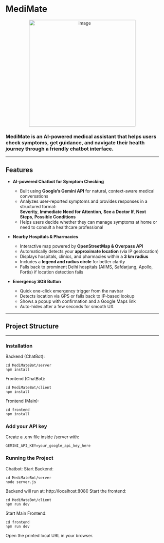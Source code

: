 # MediMate
<div align="center">
  <img width="350" alt="image" src="https://github.com/user-attachments/assets/98653ea2-cff2-4015-9158-dfcaaf46f031" />
</div>

### MediMate is an AI-powered medical assistant that helps users check symptoms, get guidance, and navigate their health journey through a friendly chatbot interface.
---
## Features
- **AI-powered Chatbot for Symptom Checking**  
  - Built using **Google’s Gemini API** for natural, context-aware medical conversations  
  - Analyzes user-reported symptoms and provides responses in a structured format:  
    **Severity**, **Immediate Need for Attention**, **See a Doctor If**, **Next Steps**, **Possible Conditions**  
  - Helps users decide whether they can manage symptoms at home or need to consult a healthcare professional  

- **Nearby Hospitals & Pharmacies**  
  - Interactive map powered by **OpenStreetMap & Overpass API**  
  - Automatically detects your **approximate location** (via IP geolocation)  
  - Displays hospitals, clinics, and pharmacies within a **3 km radius**  
  - Includes a **legend and radius circle** for better clarity  
  - Falls back to prominent Delhi hospitals (AIIMS, Safdarjung, Apollo, Fortis) if location detection fails
- **Emergency SOS Button**
  - Quick one-click emergency trigger from the navbar
  - Detects location via GPS or falls back to IP-based lookup
  - Shows a popup with confirmation and a Google Maps link
  - Auto-hides after a few seconds for smooth UX

---
## Project Structure

---
### Installation

Backend (ChatBot):
```
cd MediMateBot/server
npm install
```
Frontend (ChatBot):
```
cd MediMateBot/client
npm install
```
Frontend (Main):
```
cd frontend
npm install
```

### Add your API key
Create a .env file inside /server with:
```
GEMINI_API_KEY=your_google_api_key_here
```
### Running the Project
Chatbot:
Start Backend:
```
cd MediMateBot/server
node server.js
```
Backend will run at: http://localhost:8080
Start the frontend:
```
cd MediMateBot/client
npm run dev
```
Start Main Frontend:
```
cd frontend
npm run dev
```
Open the printed local URL in your browser.





